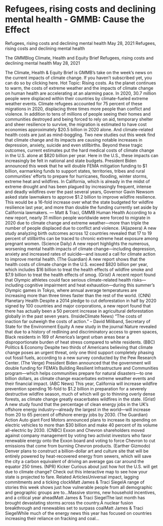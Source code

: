 # Refugees, rising costs and declining mental health - GMMB: Cause the Effect


Refugees, rising costs and declining mental health
May 28, 2021
Refugees, rising costs and declining mental health
 
The GMMBlog
Climate, Health and Equity Brief Refugees, rising costs and declining mental health
May 28, 2021
 
The Climate, Health & Equity Brief is GMMB’s take on the week’s news on the current impacts of climate change. If you haven’t subscribed yet, you can do so by clicking here.
Hot Topic: Rising costs. As the planet continues to warm, the costs of extreme weather and the impacts of climate change on human health are accelerating at an alarming pace. In 2020, 30.7 million people were displaced within their countries by climate-fueled extreme weather events. Climate refugees accounted for 75 percent of these migrations in 2020, displacing three times more people than conflict and violence. In addition to tens of millions of people seeing their homes and communities destroyed and being forced to rely on aid, temporary shelter and sheer resilience to survive, the migration is estimated to have cost economies approximately $20.5 billion in 2020 alone.
And climate-related health costs are just as mind-boggling. Two new studies out this week find that climate change and its impacts are causing notable increases in depression, anxiety, suicide and even stillbirths. Beyond these tragic outcomes, current estimates put the hard medical costs of climate change in the U.S. alone at $820 billion per year.
Here in the U.S., these impacts can increasingly be felt in national and state budgets. President Biden announced this week that he will double FEMA mitigation funding to $1 billion, earmarking funds to support states, territories, tribes and rural communities’ efforts to prepare for hurricanes, flooding, winter storms, extreme heat and wildfires.
In California, which is already in the midst of extreme drought and has been plagued by increasingly frequent, intense and deadly wildfires over the past several years, Governor Gavin Newsom asked state lawmakers to approve $1.2 billion to improve wildfire resilience. This would be a 16-fold increase over what the state budgeted for wildfire resilience last year, and more than double the funding currently set aside by California lawmakers.
— Matt & Traci, GMMB
Human Health
According to a new report, nearly 31 million people worldwide were forced to migrate in 2020 due to climate change and extreme weather—more than triple the number of people displaced due to conflict and violence. (Aljazeera)
A new study analyzing birth outcomes across 12 countries revealed that 17 to 19 percent of stillbirths can be traced to chronic extreme heat exposure among pregnant women. (Science Daily)
A new report highlights the numerous, worsening mental health impacts of climate change—including depression, anxiety and increased rates of suicide—and issued a call for climate action to improve mental health. (The Guardian)
A new report shows that the health costs of climate change in the U.S. exceed $820 billion per year, which includes $16 billion to treat the health effects of wildfire smoke and $7.9 billion to treat the health effects of smog. (Grist)
A recent report found that Olympic athletes could face serious climate-related health risks—including cognitive impairment and heat exhaustion—during this summer’s Olympic games in Tokyo, where annual average temperatures are increasing more than three times faster than the rest of the world. (CNN)
Planetary Health
Despite a 2014 pledge to cut deforestation in half by 2020 signed by 100 countries and major corporations, a new report found that there has actually been a 50 percent increase in agricultural deforestation globally in the past seven years. (InsideClimate News)
“The costs of inaction far outweigh the costs of action.”
– David Miliband, Secretary of State for the Environment
Equity
A new study in the journal Nature revealed that due to a history of redlining and discriminatory access to green spaces, Black residents in 169 of America’s largest urban areas bear a disproportionate burden of heat stress compared to white residents. (BBC)
Politics & Economy
Despite two thirds of Americans believing that climate change poses an urgent threat, only one third support completely phasing out fossil fuels, according to a new survey conducted by the Pew Research Center. (The Verge)
President Biden announced that the government will double funding for FEMA’s Building Resilient Infrastructure and Communities program—which helps communities prepare for natural disasters—to one billion dollars, as climate change exacerbates extreme weather events and their financial impact. (ABC News)
This year, California will increase wildfire prevention spending 16-fold to $1.2 billion in preparation for a severely destructive wildfire season, much of which will go to thinning overly dense forests, as climate change greatly exacerbates wildfires in the state. (Grist)
A new study found that the percentage of clean energy jobs in the UK’s offshore energy industry—already the largest in the world—will increase from 20 to 65 percent of offshore energy jobs by 2030. (The Guardian)
Action
Auto giant Ford Motors announced plans to increase its spending on electric vehicles to more than $30 billion and make 40 percent of its volume all-electric by 2030. (CNBC)
Exxon and Chevron shareholders moved against company management by voting two activist investors who favor renewable energy onto the Exxon board and voting to force Chevron to cut emissions that come from burning Chevron products. (Earther Gizmodo)
Denver plans to construct a billion-dollar art and culture site that will be entirely powered by heat-recovered energy from sewers, which will save the city a carbon equivalent of driving an average gas car around the equator 250 times. (NPR)
Kicker
Curious about just how hot the U.S. will get due to climate change? Check out this interactive map to see how your state is projected to fare.
Related ArticlesUniversal impact, lagging commitments and a ticking clockMatt James & Traci SiegelA range of stories this week shows just how vulnerable people from all demographic and geographic groups are to…Massive storms, new household incentives, and a critical year aheadMatt James & Traci SiegelThe last month has brought devastating storms across the country.A nuclear fusion breakthrough and renewables set to surpass coalMatt James & Traci SiegelWhile much of the energy news this year has focused on countries increasing their reliance on fracking and coal…
